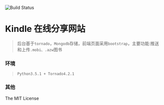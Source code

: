 
![Build Status](https://travis-ci.org/qiu0130/kindle.push.svg?branch=master)

# Kindle 在线分享网站

> 后台基于`tornado`，`Mongodb`存储，前端页面采用`bootstrap`，主要功能:推送和上传`.mobi、.azw`图书


### 环境

> `Python3.5.1 + Tornado4.2.1`

### 其他

The MIT License



